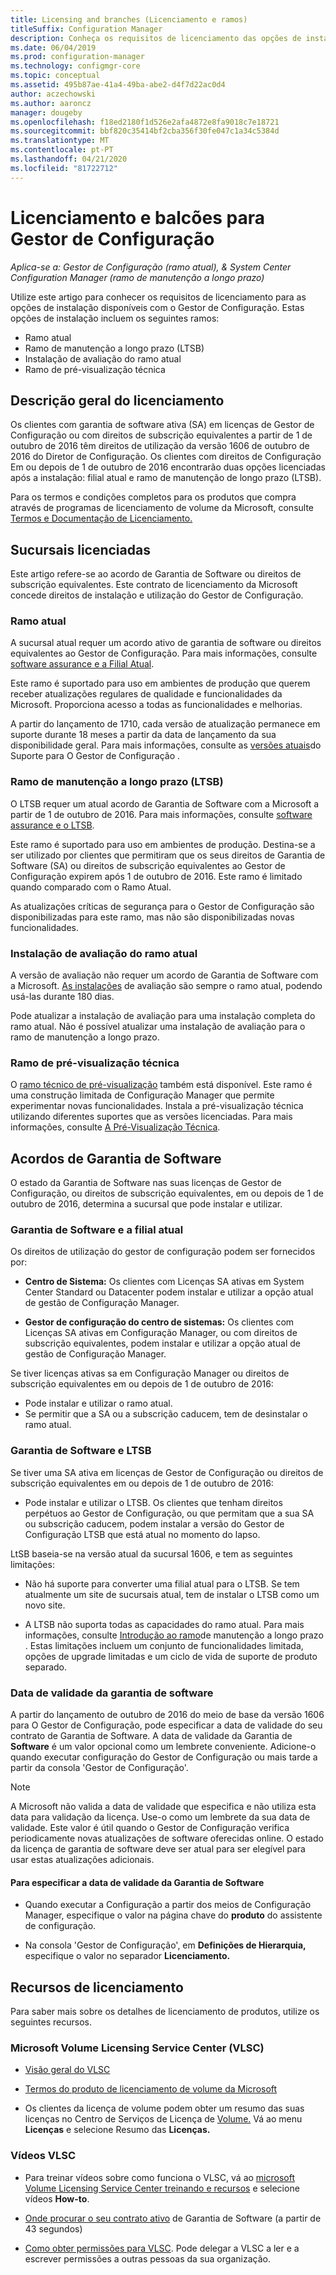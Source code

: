 ```yaml
---
title: Licensing and branches (Licenciamento e ramos)
titleSuffix: Configuration Manager
description: Conheça os requisitos de licenciamento das opções de instalação disponíveis com o Gestor de Configuração
ms.date: 06/04/2019
ms.prod: configuration-manager
ms.technology: configmgr-core
ms.topic: conceptual
ms.assetid: 495b87ae-41a4-49ba-abe2-d4f7d22ac0d4
author: aczechowski
ms.author: aaroncz
manager: dougeby
ms.openlocfilehash: f18ed2180f1d526e2afa4872e8fa9018c7e18721
ms.sourcegitcommit: bbf820c35414bf2cba356f30fe047c1a34c5384d
ms.translationtype: MT
ms.contentlocale: pt-PT
ms.lasthandoff: 04/21/2020
ms.locfileid: "81722712"
---
```

# <a name="licensing-and-branches-for-configuration-manager"></a>Licenciamento e balcões para Gestor de Configuração

*Aplica-se a: Gestor de Configuração (ramo atual), & System Center Configuration Manager (ramo de manutenção a longo prazo)*

Utilize este artigo para conhecer os requisitos de licenciamento para as opções de instalação disponíveis com o Gestor de Configuração. Estas opções de instalação incluem os seguintes ramos:

- Ramo atual
- Ramo de manutenção a longo prazo (LTSB)
- Instalação de avaliação do ramo atual
- Ramo de pré-visualização técnica

## <a name="licensing-overview"></a>Descrição geral do licenciamento

Os clientes com garantia de software ativa (SA) em licenças de Gestor de Configuração ou com direitos de subscrição equivalentes a partir de 1 de outubro de 2016 têm direitos de utilização da versão 1606 de outubro de 2016 do Diretor de Configuração. Os clientes com direitos de Configuração Em ou depois de 1 de outubro de 2016 encontrarão duas opções licenciadas após a instalação: filial atual e ramo de manutenção de longo prazo (LTSB).

Para os termos e condições completos para os produtos que compra através de programas de licenciamento de volume da Microsoft, consulte [Termos e Documentação de Licenciamento.](https://go.microsoft.com/fwlink/?LinkId=800052)


## <a name="licensed-branches"></a>Sucursais licenciadas

Este artigo refere-se ao acordo de Garantia de Software ou direitos de subscrição equivalentes. Este contrato de licenciamento da Microsoft concede direitos de instalação e utilização do Gestor de Configuração.

### <a name="current-branch"></a>Ramo atual

A sucursal atual requer um acordo ativo de garantia de software ou direitos equivalentes ao Gestor de Configuração. Para mais informações, consulte [software assurance e a Filial Atual](#software-assurance-and-the-current-branch).

Este ramo é suportado para uso em ambientes de produção que querem receber atualizações regulares de qualidade e funcionalidades da Microsoft. Proporciona acesso a todas as funcionalidades e melhorias.

A partir do lançamento de 1710, cada versão de atualização permanece em suporte durante 18 meses a partir da data de lançamento da sua disponibilidade geral. Para mais informações, consulte as [versões atuais](../servers/manage/current-branch-versions-supported.md)do Suporte para O Gestor de Configuração .

### <a name="long-term-servicing-branch-ltsb"></a>Ramo de manutenção a longo prazo (LTSB)

O LTSB requer um atual acordo de Garantia de Software com a Microsoft a partir de 1 de outubro de 2016. Para mais informações, consulte [software assurance e o LTSB](#software-assurance-and-the-ltsb).

Este ramo é suportado para uso em ambientes de produção. Destina-se a ser utilizado por clientes que permitiram que os seus direitos de Garantia de Software (SA) ou direitos de subscrição equivalentes ao Gestor de Configuração expirem após 1 de outubro de 2016. Este ramo é limitado quando comparado com o Ramo Atual.

As atualizações críticas de segurança para o Gestor de Configuração são disponibilizadas para este ramo, mas não são disponibilizadas novas funcionalidades.

### <a name="evaluation-installation-of-the-current-branch"></a>Instalação de avaliação do ramo atual

A versão de avaliação não requer um acordo de Garantia de Software com a Microsoft. [As instalações](https://www.microsoft.com/evalcenter/evaluate-system-center-configuration-manager-and-endpoint-protection) de avaliação são sempre o ramo atual, podendo usá-las durante 180 dias.

Pode atualizar a instalação de avaliação para uma instalação completa do ramo atual. Não é possível atualizar uma instalação de avaliação para o ramo de manutenção a longo prazo.

### <a name="technical-preview-branch"></a>Ramo de pré-visualização técnica

O [ramo técnico de pré-visualização](https://www.microsoft.com/evalcenter/evaluate-system-center-configuration-manager-and-endpoint-protection-technical-preview) também está disponível. Este ramo é uma construção limitada de Configuração Manager que permite experimentar novas funcionalidades. Instala a pré-visualização técnica utilizando diferentes suportes que as versões licenciadas. Para mais informações, consulte [A Pré-Visualização Técnica](../get-started/technical-preview.md).


## <a name="software-assurance-agreements"></a>Acordos de Garantia de Software

O estado da Garantia de Software nas suas licenças de Gestor de Configuração, ou direitos de subscrição equivalentes, em ou depois de 1 de outubro de 2016, determina a sucursal que pode instalar e utilizar.

### <a name="software-assurance-and-the-current-branch"></a>Garantia de Software e a filial atual

Os direitos de utilização do gestor de configuração podem ser fornecidos por:

- **Centro de Sistema:** Os clientes com Licenças SA ativas em System Center Standard ou Datacenter podem instalar e utilizar a opção atual de gestão de Configuração Manager.

- **Gestor de configuração do centro de sistemas:** Os clientes com Licenças SA ativas em Configuração Manager, ou com direitos de subscrição equivalentes, podem instalar e utilizar a opção atual de gestão de Configuração Manager.

Se tiver licenças ativas sa em Configuração Manager ou direitos de subscrição equivalentes em ou depois de 1 de outubro de 2016:

- Pode instalar e utilizar o ramo atual.
- Se permitir que a SA ou a subscrição caducem, tem de desinstalar o ramo atual.

### <a name="software-assurance-and-the-ltsb"></a>Garantia de Software e LTSB

Se tiver uma SA ativa em licenças de Gestor de Configuração ou direitos de subscrição equivalentes em ou depois de 1 de outubro de 2016:

- Pode instalar e utilizar o LTSB. Os clientes que tenham direitos perpétuos ao Gestor de Configuração, ou que permitam que a sua SA ou subscrição caducem, podem instalar a versão do Gestor de Configuração LTSB que está atual no momento do lapso.

LtSB baseia-se na versão atual da sucursal 1606, e tem as seguintes limitações:

- Não há suporte para converter uma filial atual para o LTSB. Se tem atualmente um site de sucursais atual, tem de instalar o LTSB como um novo site.  

- A LTSB não suporta todas as capacidades do ramo atual. Para mais informações, consulte [Introdução ao ramo](introduction-to-the-ltsb.md)de manutenção a longo prazo . Estas limitações incluem um conjunto de funcionalidades limitada, opções de upgrade limitadas e um ciclo de vida de suporte de produto separado.  

### <a name="software-assurance-expiration-date"></a>Data de validade da garantia de software

A partir do lançamento de outubro de 2016 do meio de base da versão 1606 para O Gestor de Configuração, pode especificar a data de validade do seu contrato de Garantia de Software. A data de validade da Garantia de **Software** é um valor opcional como um lembrete conveniente. Adicione-o quando executar configuração do Gestor de Configuração ou mais tarde a partir da consola 'Gestor de Configuração'.

> [!NOTE]
> A Microsoft não valida a data de validade que especifica e não utiliza esta data para validação da licença. Use-o como um lembrete da sua data de validade. Este valor é útil quando o Gestor de Configuração verifica periodicamente novas atualizações de software oferecidas online. O estado da licença de garantia de software deve ser atual para ser elegível para usar estas atualizações adicionais.

#### <a name="to-specify-the-software-assurance-expiration-date"></a>Para especificar a data de validade da Garantia de Software

- Quando executar a Configuração a partir dos meios de Configuração Manager, especifique o valor na página chave do **produto** do assistente de configuração.

- Na consola 'Gestor de Configuração', em **Definições de Hierarquia,** especifique o valor no separador **Licenciamento.**


## <a name="licensing-resources"></a>Recursos de licenciamento

Para saber mais sobre os detalhes de licenciamento de produtos, utilize os seguintes recursos.

### <a name="microsoft-volume-licensing-service-center-vlsc"></a>Microsoft Volume Licensing Service Center (VLSC)

- [Visão geral do VLSC](https://www.microsoft.com/Licensing/existing-customer/vlsc-training-and-resources.aspx)

- [Termos do produto de licenciamento de volume da Microsoft](https://go.microsoft.com/fwlink/?LinkId=800052)

- Os clientes da licença de volume podem obter um resumo das suas licenças no Centro de Serviços de Licença de [Volume.](https://www.microsoft.com/Licensing/servicecenter/default.aspx) Vá ao menu **Licenças** e selecione Resumo das **Licenças.**

### <a name="vlsc-videos"></a>Vídeos VLSC

- Para treinar vídeos sobre como funciona o VLSC, vá ao [microsoft Volume Licensing Service Center treinando e recursos](https://www.microsoft.com/licensing/existing-customer/vlsc-training-and-resources) e selecione vídeos **How-to**.

- [Onde procurar o seu contrato ativo](https://www.microsoft.com/showcase/video.aspx?uuid=fe1846cb-1d26-49fc-b064-57b25dcc31a0) de Garantia de Software (a partir de 43 segundos)  

- [Como obter permissões para VLSC](https://www.microsoft.com/showcase/video.aspx?uuid=ac4ed1ca-d0a9-43cd-89fa-74ccb555dec4). Pode delegar a VLSC a ler e a escrever permissões a outras pessoas da sua organização.
